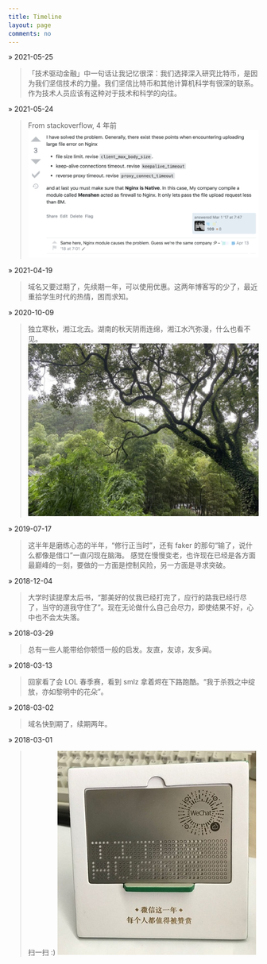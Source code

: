 ```yaml
---
title: Timeline
layout: page
comments: no
---
```


» 2021-05-25

> 「技术驱动金融」中一句话让我记忆很深：我们选择深入研究比特币，是因为我们坚信技术的力量。我们坚信比特币和其他计算机科学有很深的联系。作为技术人员应该有这种对于技术和科学的向往。
 
» 2021-05-24

> From stackoverflow, 4 年前
![image](/assets/images/timeline/20210524.png)

» 2021-04-19

> 域名又要过期了，先续期一年，可以使用优惠。这两年博客写的少了，最近重拾学生时代的热情，困而求知。

» 2020-10-09

> 独立寒秋，湘江北去。湖南的秋天阴雨连绵，湘江水汽弥漫，什么也看不见。
![image](/assets/images/timeline/timeline-20201009.jpg)

» 2019-07-17

> 这半年是磨练心态的半年，“修行正当时”，还有 faker 的那句“输了，说什么都像是借口”一直闪现在脑海。
感觉在慢慢变老，也许现在已经是各方面最巅峰的一刻，要做的一方面是控制风险，另一方面是寻求突破。

» 2018-12-04

> 大学时读提摩太后书，“那美好的仗我已经打完了，应行的路我已经行尽了，当守的道我守住了”。现在无论做什么自己会尽力，即使结果不好，心中也不会太失落。

» 2018-03-29

> 总有一些人能带给你顿悟一般的启发。友直，友谅，友多闻。

» 2018-03-13

> 回家看了会 LOL 春季赛，看到 smlz 拿着烬在下路跑酷。“我于杀戮之中绽放，亦如黎明中的花朵”。

» 2018-03-02

> 域名快到期了，续期两年。

» 2018-03-01

> 扫一扫 :)
![image](/assets/images/timeline-20180302.jpeg)

